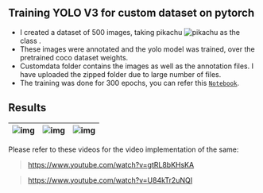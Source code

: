 ## Training YOLO V3 for custom dataset on pytorch
- I created a dataset of 500 images, taking pikachu ![pikachu](https://cdn.emojidex.com/emoji/mdpi/pikachu.png "pikachu") as the class .
- These images were annotated and the yolo model was trained, over the pretrained coco dataset weights.
- Customdata folder contains the images as well as the annotation files. I have uploaded the zipped folder due to large number of files.
- The training was done for 300 epochs, you can refer this <a href="https://github.com/akshatjaipuria/EVA/blob/master/P1S13/yolo_pytorch/YoloV3_pytorch.ipynb" target="_blank">`Notebook`</a>.

## Results

| ![img](https://github.com/akshatjaipuria/EVA/blob/master/P1S13/yolo_pytorch/detected_images/img_053.jpg) | ![img](https://github.com/akshatjaipuria/EVA/blob/master/P1S13/yolo_pytorch/detected_images/img_367.jpg) | ![img](https://github.com/akshatjaipuria/EVA/blob/master/P1S13/yolo_pytorch/detected_images/img_444.jpg) |
| :---: |:---:| :---:|

Please refer to these videos for the video implementation of the same:
> https://www.youtube.com/watch?v=gtRL8bKHsKA

> https://www.youtube.com/watch?v=U84kTr2uNQI

